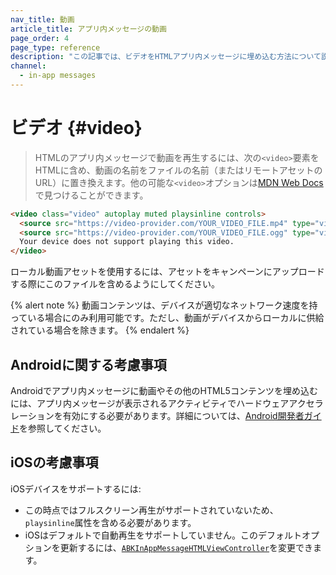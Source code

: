 ```yaml
---
nav_title: 動画
article_title: アプリ内メッセージの動画
page_order: 4
page_type: reference
description: "この記事では、ビデオをHTMLアプリ内メッセージに埋め込む方法について説明します。"
channel:
  - in-app messages
---
```


# ビデオ {#video}

> HTMLのアプリ内メッセージで動画を再生するには、次の`<video>`要素をHTMLに含め、動画の名前をファイルの名前（またはリモートアセットのURL）に置き換えます。他の可能な`<video>`オプションは[MDN Web Docs][9]で見つけることができます。

```html
<video class="video" autoplay muted playsinline controls>
  <source src="https://video-provider.com/YOUR_VIDEO_FILE.mp4" type="video/mp4">
  <source src="https://video-provider.com/YOUR_VIDEO_FILE.ogg" type="video/ogg">
  Your device does not support playing this video.
</video>
```

ローカル動画アセットを使用するには、アセットをキャンペーンにアップロードする際にこのファイルを含めるようにしてください。

{% alert note %}
動画コンテンツは、デバイスが適切なネットワーク速度を持っている場合にのみ利用可能です。ただし、動画がデバイスからローカルに供給されている場合を除きます。
{% endalert %}

## Androidに関する考慮事項

Androidでアプリ内メッセージに動画やその他のHTML5コンテンツを埋め込むには、アプリ内メッセージが表示されるアクティビティでハードウェアアクセラレーションを有効にする必要があります。詳細については、[Android開発者ガイド]({{site.baseurl}}/developer_guide/platform_integration_guides/android/in-app_messaging/customization/youtube_in_html/)を参照してください。

## iOSの考慮事項

iOSデバイスをサポートするには:

- この時点ではフルスクリーン再生がサポートされていないため、`playsinline`属性を含める必要があります。
- iOSはデフォルトで自動再生をサポートしていません。このデフォルトオプションを更新するには、[`ABKInAppMessageHTMLViewController`](https://github.com/Appboy/appboy-ios-sdk/blob/master/AppboyUI/ABKInAppMessage/ViewControllers/ABKInAppMessageHTMLViewController.m)を変更できます。


[9]: https://developer.mozilla.org/en-US/docs/Web/HTML/Element/video

